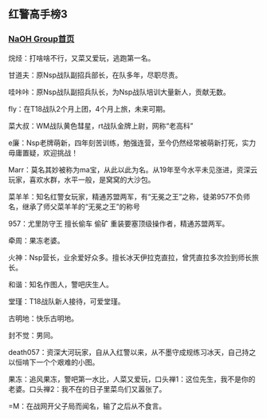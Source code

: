 ## 红警高手榜3

### [NaOH Group首页](index.md)

烷烃：打啥啥不行，又菜又爱玩，逃跑第一名。

甘道夫：原Nsp战队副招兵部长，在队多年，尽职尽责。

哇咔咔：原Nsp战队副招兵队长，为Nsp战队培训大量新人，贡献无数。

fly：在T18战队2个月上团，4个月上旅，未来可期。

菜大叔：WM战队黄色彗星，rt战队金牌上尉，网称“老高科”

e廉：Nsp老牌萌新，四年刻苦训练，勉强连营，至今仍然经常被萌新打死，实力毋庸置疑，欢迎挑战！

Marr：莫名其妙被称为ma宝，从此以此为名。从19年至今水平未见涨进，资深云玩家，喜欢水群，水平一般，是窝窝的大沙包。

菜羊羊：知名红警女玩家，精通苏盟两军，有“无冕之王”之称，徒弟957不负师名，继承了师父菜羊羊的“无冕之王”的称号

957：尤里防守王 擅长偷车 偷矿 重装要塞顶级操作者，精通苏盟两军。

牵周：果冻老婆。

火神：Nsp营长，业余爱好众多。擅长冰天伊拉克直拉，曾凭直拉多次捡到师长旅长。

和谐：知名作图人，警吧庆生人。

堂瑾：T18战队新人接待，可爱堂瑾。

古明地：快乐古明地。

封不觉：男同。

death057：资深大河玩家，自从入红警以来，从不墨守成规练习冰天，自己持之以恒啃下一个个艰难的小图。

果冻：追风果冻，警吧第一水比，人菜又爱玩，口头禅1：这位先生，我不是你的老婆。口头禅2：我不在的日子里菜鸟们又嚣张了。

=M：在战网开父子局而闻名，输了之后从不食言。
